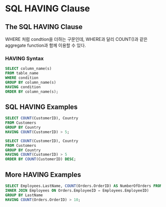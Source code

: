 # SQL HAVING Clause
## The SQL HAVING Clause
WHERE 처럼 condtion을 더하는 구문인데, 
WHERE과 달리 COUNT()과 같은 aggregate function과 함께 이용할 수 있다. 

### HAVING Syntax
```sql
SELECT column_name(s)
FROM table_name
WHERE condition
GROUP BY column_name(s)
HAVING condition
ORDER BY column_name(s);
```

## SQL HAVING Examples
``` sql
SELECT COUNT(CustomerID), Country
FROM Customers
GROUP BY Country
HAVING COUNT(CustomerID) > 5;
```

```sql
SELECT COUNT(CustomerID), Country
FROM Customers
GROUP BY Country
HAVING COUNT(CustomerID) > 5
ORDER BY COUNT(CustomerID) DESC;
```

## More HAVING Examples
```sql
SELECT Employees.LastName, COUNT(Orders.OrderID) AS NumberOfOrders FROM (Orders
INNER JOIN Employees ON Orders.EmployeeID = Employees.EmployeeID)
GROUP BY LastName
HAVING COUNT(Orders.OrderID) > 10;
```


